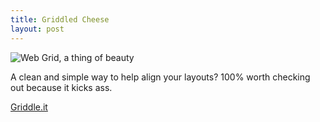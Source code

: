 ```yaml
---
title: Griddled Cheese
layout: post
---
```


![Web Grid, a thing of beauty][1]

A clean and simple way to help align your layouts? 100% worth checking out because it kicks ass.

[Griddle.it][2]

[1]: http://c522735.r35.cf2.rackcdn.com/wireframeresource20a.jpg
[2]: http://griddle.it/
